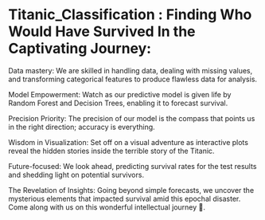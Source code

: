 # Titanic_Classification : Finding Who Would Have Survived In the Captivating Journey: 

Data mastery: We are skilled in handling data, dealing with missing values, and transforming categorical features to produce flawless data for analysis.

Model Empowerment: Watch as our predictive model is given life by Random Forest and Decision Trees, enabling it to forecast survival.

Precision Priority: The precision of our model is the compass that points us in the right direction; accuracy is everything.

Wisdom in Visualization: Set off on a visual adventure as interactive plots reveal the hidden stories inside the terrible story of the Titanic.

Future-focused: We look ahead, predicting survival rates for the test results and shedding light on potential survivors.

The Revelation of Insights: Going beyond simple forecasts, we uncover the mysterious elements that impacted survival amid this epochal disaster. Come along with us on this wonderful intellectual journey 🌟.
